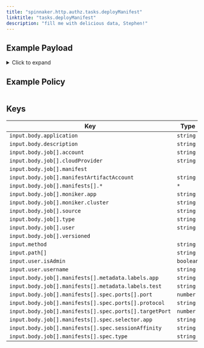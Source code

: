 ```yaml
---
title: "spinnaker.http.authz.tasks.deployManifest"
linktitle: "tasks.deployManifest"
description: "fill me with delicious data, Stephen!"
---
```


## Example Payload

<details><summary>Click to expand</summary>

```json
{
  "input": {
    "body": {
      "application": "hostname",
      "description": "Deploy manifest",
      "job": [
        {
          "account": "spinnaker",
          "cloudProvider": "kubernetes",
          "manifest": null,
          "manifestArtifactAccount": "embedded-artifact",
          "manifests": [
            {
              "apiVersion": "apps/v1",
              "kind": "Deployment",
              "metadata": {
                "annotations": {
                  "artifact.spinnaker.io/location": "staging",
                  "artifact.spinnaker.io/name": "hostname",
                  "artifact.spinnaker.io/type": "kubernetes/deployment",
                  "artifact.spinnaker.io/version": "",
                  "moniker.spinnaker.io/application": "hostname",
                  "moniker.spinnaker.io/cluster": "deployment hostname"
                },
                "labels": {
                  "app.kubernetes.io/managed-by": "spinnaker",
                  "app.kubernetes.io/name": "hostname"
                },
                "name": "hostname",
                "namespace": "staging"
              },
              "spec": {
                "replicas": 4,
                "selector": {
                  "matchLabels": {
                    "app": "hostname",
                    "version": "v1"
                  }
                },
                "strategy": {
                  "rollingUpdate": {
                    "maxSurge": 1,
                    "maxUnavailable": 1
                  },
                  "type": "RollingUpdate"
                },
                "template": {
                  "metadata": {
                    "annotations": {
                      "artifact.spinnaker.io/location": "staging",
                      "artifact.spinnaker.io/name": "hostname",
                      "artifact.spinnaker.io/type": "kubernetes/deployment",
                      "artifact.spinnaker.io/version": "",
                      "moniker.spinnaker.io/application": "hostname",
                      "moniker.spinnaker.io/cluster": "deployment hostname",
                      "prometheus.io/port": "9113",
                      "prometheus.io/scrape": "true"
                    },
                    "labels": {
                      "app": "hostname",
                      "app.kubernetes.io/managed-by": "spinnaker",
                      "app.kubernetes.io/name": "hostname",
                      "version": "v1"
                    }
                  },
                  "spec": {
                    "containers": [
                      {
                        "image": "rstarmer/hostname:v1",
                        "imagePullPolicy": "Always",
                        "name": "hostname",
                        "resources": {},
                        "volumeMounts": [
                          {
                            "mountPath": "/etc/nginx/conf.d/nginx-status.conf",
                            "name": "nginx-status-conf",
                            "readOnly": true,
                            "subPath": "nginx.status.conf"
                          }
                        ]
                      },
                      {
                        "args": [
                          "-nginx.scrape-uri=http://localhost:8090/nginx_status"
                        ],
                        "image": "nginx/nginx-prometheus-exporter:0.3.0",
                        "imagePullPolicy": "Always",
                        "name": "nginx-exporter",
                        "ports": [
                          {
                            "containerPort": 9113,
                            "name": "nginx-ex-port",
                            "protocol": "TCP"
                          }
                        ]
                      }
                    ],
                    "restartPolicy": "Always",
                    "volumes": [
                      {
                        "configMap": {
                          "defaultMode": 420,
                          "name": "nginx-status-conf-v000"
                        },
                        "name": "nginx-status-conf"
                      }
                    ]
                  }
                }
              }
            }
          ],
          "moniker": {
            "app": "hostname",
            "cluster": "deployment hostname"
          },
          "relationships": {
            "loadBalancers": [],
            "securityGroups": []
          },
          "source": "text",
          "type": "deployManifest",
          "user": "elfie2002",
          "versioned": null
        }
      ]
    },
    "method": "POST",
    "path": [
      "tasks"
    ],
    "user": {
      "isAdmin": false,
      "roles": [],
      "username": "elfie2002"
    }
  }
}
```
</details>

## Example Policy

```rego

```

## Keys

| Key                                                    | Type      | Description |
| ------------------------------------------------------ | --------- | ----------- |
| `input.body.application`                               | `string`  |             |
| `input.body.description`                               | `string`  |             |
| `input.body.job[].account`                             | `string`  |             |
| `input.body.job[].cloudProvider`                       | `string`  |             |
| `input.body.job[].manifest`                            | ` `       |             |
| `input.body.job[].manifestArtifactAccount`             | `string`  |             |
| `input.body.job[].manifests[].*`                       | `*`       |             |
| `input.body.job[].moniker.app`                         | `string`  |             |
| `input.body.job[].moniker.cluster`                     | `string`  |             |
| `input.body.job[].source`                              | `string`  |             |
| `input.body.job[].type`                                | `string`  |             |
| `input.body.job[].user`                                | `string`  |             |
| `input.body.job[].versioned`                           | ` `       |             |
| `input.method`                                         | `string`  |             |
| `input.path[]`                                         | `string`  |             |
| `input.user.isAdmin`                                   | `boolean` |             |
| `input.user.username`                                  | `string`  |             |
| `input.body.job[].manifests[].metadata.labels.app`     | `string`  |             |
| `input.body.job[].manifests[].metadata.labels.test`    | `string`  |             |
| `input.body.job[].manifests[].spec.ports[].port`       | `number`  |             |
| `input.body.job[].manifests[].spec.ports[].protocol`   | `string`  |             |
| `input.body.job[].manifests[].spec.ports[].targetPort` | `number`  |             |
| `input.body.job[].manifests[].spec.selector.app`       | `string`  |             |
| `input.body.job[].manifests[].spec.sessionAffinity`    | `string`  |             |
| `input.body.job[].manifests[].spec.type`               | `string`  |             |
